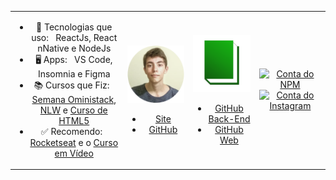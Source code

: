 <table boder="0" style="border: 0; width: 100%;">
<tr  style="text-align: center; border: 0; width: 100%;">
<td  style="text-align: center; border: 0">

- 📑️ Tecnologias que uso: &nbsp; ReactJs, React nNative e NodeJs
- 🖥️ Apps: &nbsp; VS Code, Insomnia e Figma
- 📚️ Cursos que Fiz: &nbsp; [Semana Oministack, NLW](https://nextlevelweek.com/) e [Curso de HTML5](https://www.cursoemvideo.com/course/html5/)
- ✅ Recomendo: &nbsp; [Rocketseat](https://rocketseat.com.br/) e o [Curso em Vídeo](https://www.cursoemvideo.com/)

</td  style="text-align: center; border: 0">
<td>

![Logo Site miguel](https://raw.githubusercontent.com/Miguel-Coruj/Miguel-Coruj/master/img/LogoMiguel.svg)
- [Site](https://miguellopesbraido.herokuapp.com/)
- [GitHub](https://github.com/Miguel-Coruj/Meu-Site)

</td>
<td>

![Logo Site miguel](https://raw.githubusercontent.com/Miguel-Coruj/Miguel-Coruj/master/img/LogoBibli.svg)
- [GitHub Back-End](https://github.com/Miguel-Coruj/Dione-BackEnd)
- [GitHub Web](https://github.com/Miguel-Coruj/Dione-Web)

</td>
<td>
  
  [![Conta do NPM](https://img.shields.io/badge/-@miguel__coruj-red?logo=npm&style=flat-square)](https://www.npmjs.com/~miguel_coruj)
  [![Conta do Instagram](https://img.shields.io/badge/-@miguel__coruj-a069db?logo=instagram&logoColor=551dcf&style=flat-square)](https://www.instagram.com/miguel_coruj)
  
</td>
</tr>
</table>
